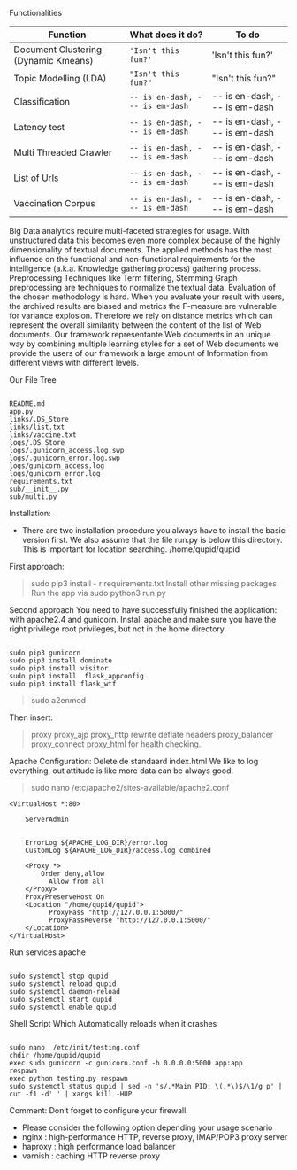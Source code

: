 Functionalities

|Function                |What does it do?                       |To do                         |
|----------------|-------------------------------|-----------------------------|
|Document Clustering (Dynamic Kmeans)|`'Isn't this fun?'`            |'Isn't this fun?'            |
|Topic Modelling (LDA)         |`"Isn't this fun?"`            |"Isn't this fun?"            |
|Classification          |`-- is en-dash, --- is em-dash`|-- is en-dash, --- is em-dash|
|Latency test          |`-- is en-dash, --- is em-dash`|-- is en-dash, --- is em-dash|
|Multi Threaded Crawler          |`-- is en-dash, --- is em-dash`|-- is en-dash, --- is em-dash|
|List of Urls          |`-- is en-dash, --- is em-dash`|-- is en-dash, --- is em-dash|
|Vaccination Corpus          |`-- is en-dash, --- is em-dash`|-- is en-dash, --- is em-dash|


Big Data analytics require multi-faceted strategies for usage. With unstructured data this becomes even more complex because of the highly dimensionality of textual documents. The applied methods has the most influence on the functional and non-functional requirements for the intelligence (a.k.a. Knowledge gathering process) gathering process. Preprocessing Techniques like Term filtering, Stemming Graph preprocessing are techniques to normalize the textual data. Evaluation of the chosen methodology is hard. When you evaluate your result with users, the archived results are biased and metrics the F-measure are vulnerable for variance explosion. Therefore we rely on distance metrics which can represent the overall similarity between the content of the list of Web documents.
Our framework representante Web documents in an unique way by combining multiple learning styles for a set of Web documents we provide the users of our framework a large amount of Information from different views with different levels.

Our File Tree
<pre><code>
README.md
app.py
links/.DS_Store
links/list.txt
links/vaccine.txt
logs/.DS_Store
logs/.gunicorn_access.log.swp
logs/.gunicorn_error.log.swp
logs/gunicorn_access.log
logs/gunicorn_error.log
requirements.txt
sub/__init__.py
sub/multi.py
</code></pre>


Installation:
* There are two installation procedure you always have to install the basic version first. We also assume that the file run.py is below this directory. This is important for location searching. /home/qupid/qupid

First approach:
>sudo pip3 install - r requirements.txt
Install other missing packages
Run the app via sudo python3 run.py

Second approach
You need to have successfully finished the application:
with apache2.4 and gunicorn. 
Install apache and make sure you have the right privilege root privileges, but not in the home directory.
<pre><code>
sudo pip3 gunicorn
sudo pip3 install dominate
sudo pip3 install visitor
sudo pip3 install  flask_appconfig
sudo pip3 install flask_wtf
</code></pre>

>sudo a2enmod

Then insert: 
>proxy proxy_ajp proxy_http rewrite deflate headers proxy_balancer proxy_connect proxy_html
for health checking.

Apache Configuration:
Delete de standaard index.html
We like to log everything, out attitude is like more data can be always good.
>sudo nano /etc/apache2/sites-available/apache2.conf

    <VirtualHost *:80>
    
        ServerAdmin 
    
    
        ErrorLog ${APACHE_LOG_DIR}/error.log
        CustomLog ${APACHE_LOG_DIR}/access.log combined
    
        <Proxy *>
            Order deny,allow
              Allow from all
        </Proxy>
        ProxyPreserveHost On
        <Location "/home/qupid/qupid">
              ProxyPass "http://127.0.0.1:5000/"
              ProxyPassReverse "http://127.0.0.1:5000/"
        </Location>
    </VirtualHost>


Run services apache
<pre><code>
sudo systemctl stop qupid
sudo systemctl reload qupid
sudo systemctl daemon-reload
sudo systemctl start qupid
sudo systemctl enable qupid
</code></pre>

Shell Script Which Automatically reloads when it crashes
<pre><code>
sudo nano  /etc/init/testing.conf
chdir /home/qupid/qupid
exec sudo gunicorn -c gunicorn.conf -b 0.0.0.0:5000 app:app  
respawn
exec python testing.py respawn
sudo systemctl status qupid | sed -n 's/.*Main PID: \(.*\)$/\1/g p' | cut -f1 -d' ' | xargs kill -HUP
</code></pre>


Comment:
Don’t forget to configure your firewall.
* Please consider the following option depending your usage scenario
* nginx : high-performance HTTP, reverse proxy, IMAP/POP3 proxy server
* haproxy : high performance load balancer
* varnish : caching HTTP reverse proxy



